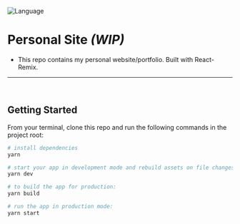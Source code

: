 ![Language](https://badgen.net/badge/Language/JavaScript/yellow)

# Personal Site _(WIP)_

- This repo contains my personal website/portfolio. Built with React-Remix.

<hr />
<br />

## Getting Started

From your terminal, clone this repo and run the following commands in the project root:

```sh
# install dependencies
yarn
```

```sh
# start your app in development mode and rebuild assets on file changes
yarn dev
```

```sh
# to build the app for production:
yarn build
```

```sh
# run the app in production mode:
yarn start
```
